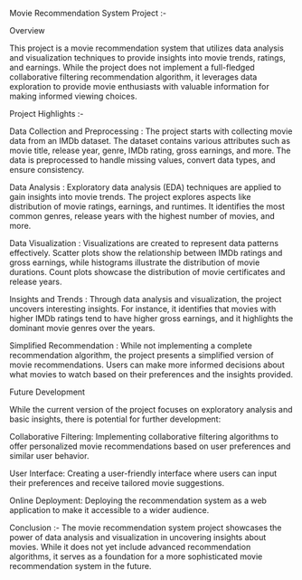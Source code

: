 Movie Recommendation System Project :-

Overview

This project is a movie recommendation system that utilizes data analysis and visualization techniques to provide insights into movie trends, ratings, and earnings. While the project does not implement a full-fledged collaborative filtering recommendation algorithm, it leverages data exploration to provide movie enthusiasts with valuable information for making informed viewing choices.

Project Highlights :- 

Data Collection and Preprocessing : The project starts with collecting movie data from an IMDb dataset. The dataset contains various attributes such as movie title, release year, genre, IMDb rating, gross earnings, and more. The data is preprocessed to handle missing values, convert data types, and ensure consistency.

Data Analysis : Exploratory data analysis (EDA) techniques are applied to gain insights into movie trends. The project explores aspects like distribution of movie ratings, earnings, and runtimes. It identifies the most common genres, release years with the highest number of movies, and more.

Data Visualization : Visualizations are created to represent data patterns effectively. Scatter plots show the relationship between IMDb ratings and gross earnings, while histograms illustrate the distribution of movie durations. Count plots showcase the distribution of movie certificates and release years.

Insights and Trends : Through data analysis and visualization, the project uncovers interesting insights. For instance, it identifies that movies with higher IMDb ratings tend to have higher gross earnings, and it highlights the dominant movie genres over the years.

Simplified Recommendation : While not implementing a complete recommendation algorithm, the project presents a simplified version of movie recommendations. Users can make more informed decisions about what movies to watch based on their preferences and the insights provided.

Future Development 

While the current version of the project focuses on exploratory analysis and basic insights, there is potential for further development:

 
Collaborative Filtering: Implementing collaborative filtering algorithms to offer personalized movie recommendations based on user preferences and similar user behavior.

User Interface: Creating a user-friendly interface where users can input their preferences and receive tailored movie suggestions.

Online Deployment: Deploying the recommendation system as a web application to make it accessible to a wider audience.


Conclusion :-
The movie recommendation system project showcases the power of data analysis and visualization in uncovering insights about movies. While it does not yet include advanced recommendation algorithms, it serves as a foundation for a more sophisticated movie recommendation system in the future.
